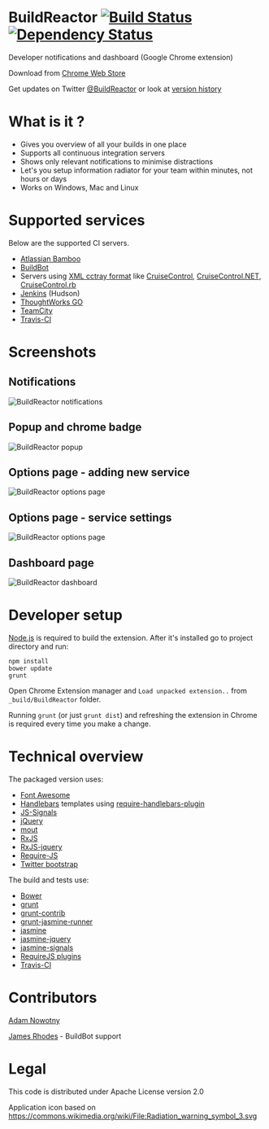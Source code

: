 BuildReactor [![Build Status](https://secure.travis-ci.org/AdamNowotny/BuildReactor.png)](http://travis-ci.org/AdamNowotny/BuildReactor) [![Dependency Status](https://gemnasium.com/AdamNowotny/BuildReactor.png)](https://gemnasium.com/AdamNowotny/BuildReactor)
============

Developer notifications and dashboard (Google Chrome extension)

Download from [Chrome Web Store](http://goo.gl/BX01T)

Get updates on Twitter [@BuildReactor](https://twitter.com/BuildReactor) or look at [version history](https://github.com/AdamNowotny/BuildReactor/wiki/What's-new)

What is it ?
============

 * Gives you overview of all your builds in one place
 * Supports all continuous integration servers
 * Shows only relevant notifications to minimise distractions
 * Let's you setup information radiator for your team within minutes, not hours or days
 * Works on Windows, Mac and Linux

Supported services
==================

Below are the supported CI servers.

 * [Atlassian Bamboo](http://www.atlassian.com/software/bamboo/)
 * [BuildBot](http://buildbot.net/)
 * Servers using [XML cctray format](http://confluence.public.thoughtworks.org/display/CI/Multiple+Project+Summary+Reporting+Standard) like [CruiseControl](http://cruisecontrol.sourceforge.net/), [CruiseControl.NET](http://www.cruisecontrolnet.org/), [CruiseControl.rb](http://cruisecontrolrb.thoughtworks.com/)
 * [Jenkins](http://jenkins-ci.org/) (Hudson)
 * [ThoughtWorks GO](http://www.thoughtworks-studios.com/go-continuous-delivery)
 * [TeamCity](http://www.jetbrains.com/teamcity/)
 * [Travis-CI](http://travis-ci.org/)

Screenshots
===========

Notifications
-------------
<img src="https://github.com/AdamNowotny/BuildReactor/raw/master/docs/notifications-640x400.jpg" alt="BuildReactor notifications">

Popup and chrome badge
----------------------
<img src="https://github.com/AdamNowotny/BuildReactor/raw/master/docs/popup-640x400.jpg" alt="BuildReactor popup">

Options page - adding new service
---------------------------------
<img src="https://github.com/AdamNowotny/BuildReactor/raw/master/docs/settings-new-1280x800.jpg" alt="BuildReactor options page">

Options page - service settings
-------------------------------
<img src="https://github.com/AdamNowotny/BuildReactor/raw/master/docs/settings-1280x800.jpg" alt="BuildReactor options page">

Dashboard page
-------------------------------
<img src="https://github.com/AdamNowotny/BuildReactor/raw/master/docs/dashboard-1280x800.jpg" alt="BuildReactor dashboard">

Developer setup
===============

[Node.js](http://nodejs.org/) is required to build the extension. After it's installed go to project directory and run:

```
npm install
bower update
grunt
```

Open Chrome Extension manager and `Load unpacked extension..` from `_build/BuildReactor` folder.

Running `grunt` (or just `grunt dist`) and refreshing the extension in Chrome is required every time you make a change.

Technical overview
==================

The packaged version uses:
 * [Font Awesome](http://fortawesome.github.com/Font-Awesome/)
 * [Handlebars](http://handlebarsjs.com/) templates using [require-handlebars-plugin](https://github.com/SlexAxton/require-handlebars-plugin)
 * [JS-Signals](http://millermedeiros.github.com/js-signals/)
 * [jQuery](http://jquery.com/)
 * [mout](http://moutjs.com/)
 * [RxJS](http://reactive-extensions.github.com/RxJS/)
 * [RxJS-jquery](https://github.com/Reactive-Extensions/rxjs-jquery)
 * [Require-JS](http://requirejs.org/)
 * [Twitter bootstrap](http://twitter.github.com/bootstrap/)

The build and tests use:
 * [Bower](http://twitter.github.com/bower/)
 * [grunt](http://gruntjs.com/)
 * [grunt-contrib](https://github.com/gruntjs/grunt-contrib)
 * [grunt-jasmine-runner](https://github.com/jasmine-contrib/grunt-jasmine-runner)
 * [jasmine](http://pivotal.github.com/jasmine/)
 * [jasmine-jquery](https://github.com/velesin/jasmine-jquery/)
 * [jasmine-signals](https://github.com/AdamNowotny/jasmine-signals)
 * [RequireJS plugins](https://github.com/millermedeiros/requirejs-plugins)
 * [Travis-CI](http://travis-ci.org/)

Contributors
============
[Adam Nowotny](https://github.com/AdamNowotny)

[James Rhodes](https://github.com/hach-que) - BuildBot support

Legal
=====

This code is distributed under Apache License version 2.0

Application icon based on https://commons.wikimedia.org/wiki/File:Radiation_warning_symbol_3.svg
